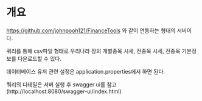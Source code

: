 # 개요

https://github.com/johnpooh121/FinanceTools 와 같이 연동하는 형태의 서버이다.

쿼리를 통해 csv파일 형태로 우리나라 장의 개별종목 시세, 전종목 시세, 전종목 기본정보를 다운로드할 수 있다.

데이터베이스 유저 관련 설정은 application.properties에서 하면 된다.

쿼리의 디테일은 서버 실행 후 swagger ui를 참고
(http://localhost:8080/swagger-ui/index.html)

